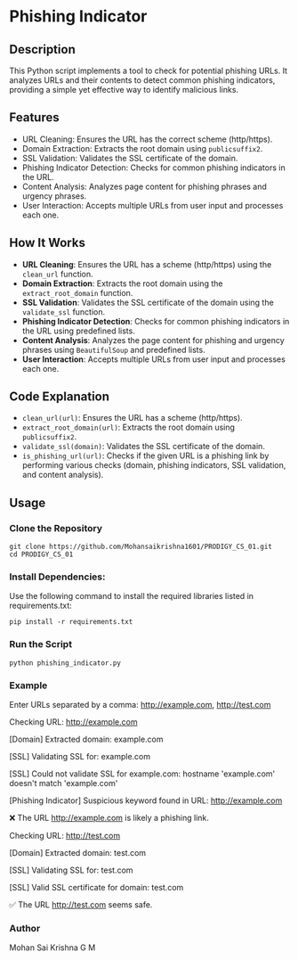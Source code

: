 # Phishing Indicator

## Description
This Python script implements a tool to check for potential phishing URLs. It analyzes URLs and their contents to detect common phishing indicators, providing a simple yet effective way to identify malicious links.

## Features
- URL Cleaning: Ensures the URL has the correct scheme (http/https).
- Domain Extraction: Extracts the root domain using `publicsuffix2`.
- SSL Validation: Validates the SSL certificate of the domain.
- Phishing Indicator Detection: Checks for common phishing indicators in the URL.
- Content Analysis: Analyzes page content for phishing phrases and urgency phrases.
- User Interaction: Accepts multiple URLs from user input and processes each one.

## How It Works
- **URL Cleaning**: Ensures the URL has a scheme (http/https) using the `clean_url` function.
- **Domain Extraction**: Extracts the root domain using the `extract_root_domain` function.
- **SSL Validation**: Validates the SSL certificate of the domain using the `validate_ssl` function.
- **Phishing Indicator Detection**: Checks for common phishing indicators in the URL using predefined lists.
- **Content Analysis**: Analyzes the page content for phishing and urgency phrases using `BeautifulSoup` and predefined lists.
- **User Interaction**: Accepts multiple URLs from user input and processes each one.

## Code Explanation
- `clean_url(url)`: Ensures the URL has a scheme (http/https).
- `extract_root_domain(url)`: Extracts the root domain using `publicsuffix2`.
- `validate_ssl(domain)`: Validates the SSL certificate of the domain.
- `is_phishing_url(url)`: Checks if the given URL is a phishing link by performing various checks (domain, phishing indicators, SSL validation, and content analysis).

## Usage
### Clone the Repository
    git clone https://github.com/Mohansaikrishna1601/PRODIGY_CS_01.git
    cd PRODIGY_CS_01

### Install Dependencies:
   Use the following command to install the required libraries listed in requirements.txt:
                       
    pip install -r requirements.txt


### Run the Script
    python phishing_indicator.py

### Example
Enter URLs separated by a comma: http://example.com, http://test.com

Checking URL: http://example.com

[Domain] Extracted domain: example.com

[SSL] Validating SSL for: example.com

[SSL] Could not validate SSL for example.com: hostname 'example.com' doesn't match 'example.com'

[Phishing Indicator] Suspicious keyword found in URL: http://example.com

❌ The URL http://example.com is likely a phishing link.


Checking URL: http://test.com

[Domain] Extracted domain: test.com

[SSL] Validating SSL for: test.com

[SSL] Valid SSL certificate for domain: test.com

✅ The URL http://test.com seems safe.


### Author
  Mohan Sai Krishna G M

